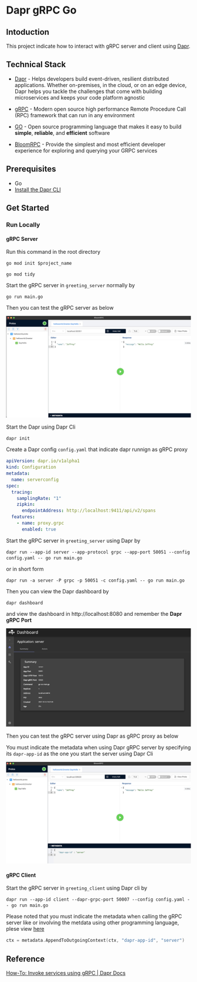 # Dapr gRPC Go

## Intoduction

This project indicate how to interact with gRPC server and client using [Dapr](https://dapr.io/).

## Technical Stack

- [Dapr](https://dapr.io/) - Helps developers build event-driven, resilient distributed applications. Whether on-premises, in the cloud, or on an edge device, Dapr helps you tackle the challenges that come with building microservices and keeps your code platform agnostic
- [gRPC](https://grpc.io/) - Modern open source high performance Remote Procedure Call (RPC) framework that can run in any environment

- [GO](https://golang.org/) - Open source programming language that makes it easy to build **simple**, **reliable**, and **efficient** software
- [BloomRPC](https://github.com/uw-labs/bloomrpc) - Provide the simplest and most efficient developer experience for exploring and querying your GRPC services

## Prerequisites

- Go 
- [Install the Dapr CLI](https://docs.dapr.io/getting-started/install-dapr-cli/)

## Get Started

### Run Locally

#### gRPC Server

Run this command in the root directory

```
go mod init $project_name
```

```
go mod tidy
```

Start the gRPC server in `greeting_server` normally by

```shell
go run main.go
```

Then you can test the gRPC server as below

![grpc_server_normal](./image/grpc_server_normal.jpg)

Start the Dapr using Dapr Cli

```shell
dapr init
```

Create a Dapr config `config.yaml` that indicate dapr runnign as gRPC proxy

```yaml
apiVersion: dapr.io/v1alpha1
kind: Configuration
metadata:
  name: serverconfig
spec:
  tracing:
    samplingRate: "1"
    zipkin:
      endpointAddress: http://localhost:9411/api/v2/spans
  features:
    - name: proxy.grpc
      enabled: true
```

Start the gRPC server in `greeting_server` using Dapr by

```shell
dapr run --app-id server --app-protocol grpc --app-port 50051 --config config.yaml -- go run main.go
```

or in short form

```shell
dapr run -a server -P grpc -p 50051 -c config.yaml -- go run main.go
```

Then you can view the Dapr dashboard by 

```
dapr dashboard
```

and view the dashboard in http://localhost:8080 and remember the **Dapr gRPC Port**

![dapr_dashboard](./image/dapr_dashboard.jpg)

Then you can test the gRPC server using Dapr as gRPC proxy as below

You must indicate the metadata when using Dapr gRPC server by specifying its `dapr-app-id` as the one you start the server using Dapr Cli

![grpc_server_dapr](./image/grpc_server_dapr.jpg)

#### gRPC Client

Start the gRPC server in `greeting_client` using Dapr cli by

```shell
dapr run --app-id client --dapr-grpc-port 50007 --config config.yaml -- go run main.go
```

Please noted that you must indicate the metadata when calling the gRPC server like or involving the metdata using other programming language, plese view [here](https://docs.dapr.io/developing-applications/building-blocks/service-invocation/howto-invoke-services-grpc/#step-2-invoke-the-service)

```go
ctx = metadata.AppendToOutgoingContext(ctx, "dapr-app-id", "server")
```

## Reference

[How-To: Invoke services using gRPC | Dapr Docs](https://docs.dapr.io/developing-applications/building-blocks/service-invocation/howto-invoke-services-grpc/)